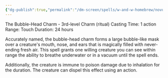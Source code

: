 ```yaml
---
{"dg-publish":true,"permalink":"/dm-screen/spells/w-and-w-homebrew/novum-spirare/"}
---
```


The Bubble-Head Charm - 3rd-level Charm (ritual) 
Casting Time: 1 action 
Range: Touch 
Duration: 24 hours 

Accurately named, the bubble-head charm forms a large bubble-like mask over a creature's mouth, nose, and ears that is magically filled with never-ending fresh air. This spell grants one willing creature you can see within range the ability to breathe underwater or in a vacuum until the spell ends.

Additionally, the creature is immune to poison damage due to inhalation for the duration. The creature can dispel this effect using an action.